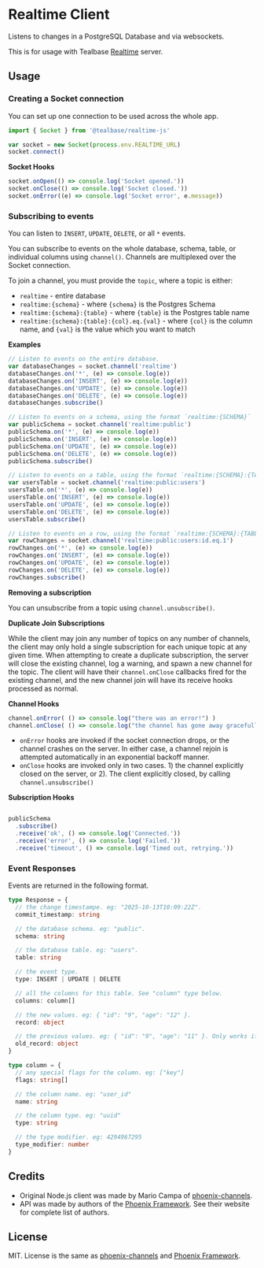 # Realtime Client

Listens to changes in a PostgreSQL Database and via websockets.

This is for usage with Tealbase [Realtime](https://github.com/tealbase/realtime) server.

## Usage


### Creating a Socket connection

You can set up one connection to be used across the whole app.

```js
import { Socket } from '@tealbase/realtime-js'

var socket = new Socket(process.env.REALTIME_URL)
socket.connect()
```

**Socket Hooks**

```js
socket.onOpen(() => console.log('Socket opened.'))
socket.onClose(() => console.log('Socket closed.'))
socket.onError((e) => console.log('Socket error', e.message))
```

### Subscribing to events

You can listen to `INSERT`, `UPDATE`, `DELETE`, or all `*` events.

You can subscribe to events on the whole database, schema, table, or individual columns using `channel()`. Channels are multiplexed over the Socket connection.

To join a channel, you must provide the `topic`, where a topic is either:

- `realtime` - entire database
- `realtime:{schema}` - where `{schema}` is the Postgres Schema
- `realtime:{schema}:{table}` - where `{table}` is the Postgres table name
- `realtime:{schema}:{table}:{col}.eq.{val}` - where `{col}` is the column name, and `{val}` is the value which you want to match


**Examples**

```js
// Listen to events on the entire database.
var databaseChanges = socket.channel('realtime')
databaseChanges.on('*', (e) => console.log(e))
databaseChanges.on('INSERT', (e) => console.log(e))
databaseChanges.on('UPDATE', (e) => console.log(e))
databaseChanges.on('DELETE', (e) => console.log(e))
databaseChanges.subscribe()

// Listen to events on a schema, using the format `realtime:{SCHEMA}`
var publicSchema = socket.channel('realtime:public')
publicSchema.on('*', (e) => console.log(e))
publicSchema.on('INSERT', (e) => console.log(e))
publicSchema.on('UPDATE', (e) => console.log(e))
publicSchema.on('DELETE', (e) => console.log(e))
publicSchema.subscribe()

// Listen to events on a table, using the format `realtime:{SCHEMA}:{TABLE}`
var usersTable = socket.channel('realtime:public:users')
usersTable.on('*', (e) => console.log(e))
usersTable.on('INSERT', (e) => console.log(e))
usersTable.on('UPDATE', (e) => console.log(e))
usersTable.on('DELETE', (e) => console.log(e))
usersTable.subscribe()

// Listen to events on a row, using the format `realtime:{SCHEMA}:{TABLE}:{COL}.eq.{VAL}`
var rowChanges = socket.channel('realtime:public:users:id.eq.1')
rowChanges.on('*', (e) => console.log(e))
rowChanges.on('INSERT', (e) => console.log(e))
rowChanges.on('UPDATE', (e) => console.log(e))
rowChanges.on('DELETE', (e) => console.log(e))
rowChanges.subscribe()
```

**Removing a subscription**

You can unsubscribe from a topic using `channel.unsubscribe()`.


**Duplicate Join Subscriptions**

While the client may join any number of topics on any number of channels, the client may only hold a single subscription for each unique topic at any given time. When attempting to create a duplicate subscription, the server will close the existing channel, log a warning, and spawn a new channel for the topic. The client will have their `channel.onClose` callbacks fired for the existing channel, and the new
channel join will have its receive hooks processed as normal.


**Channel Hooks**

```js
channel.onError( () => console.log("there was an error!") )
channel.onClose( () => console.log("the channel has gone away gracefully") )
```

- `onError` hooks are invoked if the socket connection drops, or the channel crashes on the server. In either case, a channel rejoin is attempted automatically in an exponential backoff manner.
- `onClose` hooks are invoked only in two cases. 1) the channel explicitly closed on the server, or 2). The client explicitly closed, by calling `channel.unsubscribe()`

**Subscription Hooks**

```js

publicSchema
  .subscribe()
  .receive('ok', () => console.log('Connected.'))
  .receive('error', () => console.log('Failed.'))
  .receive('timeout', () => console.log('Timed out, retrying.'))

```

### Event Responses

Events are returned in the following format.

```ts
type Response = {
  // the change timestampe. eg: "2025-10-13T10:09:22Z".
  commit_timestamp: string

  // the database schema. eg: "public".
  schema: string

  // the database table. eg: "users".
  table: string

  // the event type.
  type: INSERT | UPDATE | DELETE

  // all the columns for this table. See "column" type below.
  columns: column[]

  // the new values. eg: { "id": "9", "age": "12" }.
  record: object

  // the previous values. eg: { "id": "9", "age": "11" }. Only works if the table has `REPLICATION FULL`.
  old_record: object
}

type column = {
  // any special flags for the column. eg: ["key"]
  flags: string[]

  // the column name. eg: "user_id"
  name: string

  // the column type. eg: "uuid"
  type: string

  // the type modifier. eg: 4294967295
  type_modifier: number
}
```

## Credits

- Original Node.js client was made by Mario Campa of [phoenix-channels](github.com/mcampa/phoenix-client).
- API was made by authors of the [Phoenix Framework](http://www.phoenixframework.org/). See their website for complete list of authors.

## License

MIT. License is the same as [phoenix-channels](https://github.com/mcampa/phoenix-client) and [Phoenix Framework](https://phoenixframework.org/).

